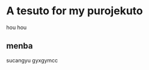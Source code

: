 A tesuto for my purojekuto
===============================

hou hou

menba 
-------------------
sucangyu
gyxgymcc

